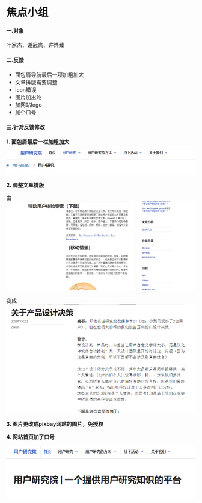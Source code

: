 # 焦点小组
#### 一.对象
叶家杰、谢冠岚、许烨臻

#### 二.反馈
- 面包屑导航最后一项加粗加大
- 文章排版需要调整
- icon错误
- 图片加出处
- 加网站logo
- 加个口号

#### 三.针对反馈修改
**1. 面包屑最后一栏加粗加大**

![mianbaoxie](https://github.com/KOUJII/website/blob/master/%E5%9B%BE%E7%89%87/%E9%9D%A2%E5%8C%85%E5%B1%91.PNG)


**2. 调整文章排版**

由![xianqian](https://github.com/KOUJII/website/blob/master/%E5%9B%BE%E7%89%87/%E4%BB%A5%E5%89%8D%E5%86%85%E9%A1%B5.jpg)  


变成![paiban](https://github.com/KOUJII/website/blob/master/%E5%9B%BE%E7%89%87/%E6%96%87%E7%AB%A0.PNG)


**3. 图片更改成pixbay网站的图片，免授权**


**4. 网站首页加了口号**

![shouye](https://github.com/KOUJII/website/blob/master/%E5%9B%BE%E7%89%87/%E5%8F%A3%E5%8F%B7.PNG)
